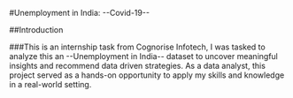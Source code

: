 #Unemployment in India: --Covid-19--

##Introduction

###This is an internship task from Cognorise Infotech, I was tasked to analyze this an --Unemployment in India-- dataset to uncover meaningful insights and recommend data driven strategies. As a data analyst, this project served as a hands-on opportunity to apply my skills and knowledge in a real-world setting. 
